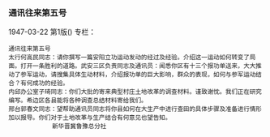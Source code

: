 ### 通讯往来第五号

1947-03-22
第1版()
专栏：

    通讯往来第五号
    太行何高民同志：请你撰写一篇安阳立功运动发动的经过及经验。介绍这一运动如何转变了局面。打开一条胜利的道路。武安三区负责同志及通讯员：闻悉你区有十三个报功单送来，大大推动了参军运动，请搜集具体生动材料，介绍报功单的巨大影响，群众的表现，如何与参军运动结合？有何成功的经验。
    内邱办公室子琦同志：你们大批的寄来典型村庄土地改革的调查材料。谨致谢忱。我们正在研究编写。希边区各县能将各种调查总结材料寄给我们。
    邢台郭春文同志：望帮助通讯员同志将你县如何在大生产中进行查田的具体步骤及准备进行情形加以报导。你们对于土地改革与生产结合有何意见也望告知。
                新华晋冀鲁豫总分社
